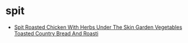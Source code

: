 # spit

 * [Spit Roasted Chicken With Herbs Under The Skin Garden Vegetables Toasted Country Bread And Roasti](../../index/s/spit-roasted-chicken-with-herbs-under-the-skin-garden-vegetables-toasted-country-bread-and-roasti-105878.json)
